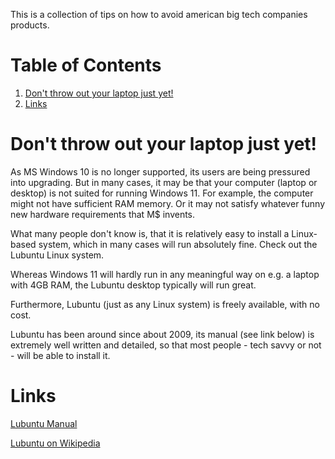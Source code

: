 This is a collection of tips on how to avoid american big tech companies products.
<a id="orgd32d458"></a>


# Table of Contents

1.  [Don't throw out your laptop just yet!](#org5c373ab)
2.  [Links](#orgaa2e1cb)


<a id="org5c373ab"></a>

# Don't throw out your laptop just yet!

As MS Windows 10 is no longer supported, its users are being pressured into upgrading.
But in many cases, it may be that your computer (laptop or desktop) is not suited for running Windows 11.
For example, the computer might not have sufficient RAM memory. Or it may not satisfy whatever funny new hardware requirements that
M$ invents.

What many people don't know is, that it is relatively easy to install a Linux-based system, which in many cases will run absolutely fine.
Check out the Lubuntu Linux system.

Whereas Windows 11 will hardly run in any meaningful way on e.g. a laptop with 4GB RAM, the Lubuntu desktop typically will run great.

Furthermore, Lubuntu (just as any Linux system) is freely available, with no cost.

Lubuntu has been around since about 2009, its manual (see link below) is extremely well written and detailed, so that most people - tech savvy or not - will be
able to install it.


<a id="orgaa2e1cb"></a>

# Links

[Lubuntu Manual](https://manual.lubuntu.me/lts/)

[Lubuntu on Wikipedia](https://en.wikipedia.org/wiki/Lubuntu)

